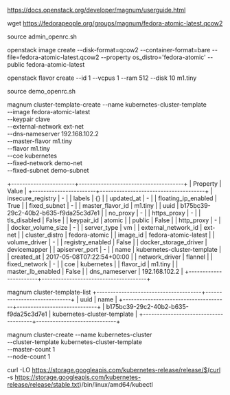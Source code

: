 https://docs.openstack.org/developer/magnum/userguide.html

wget https://fedorapeople.org/groups/magnum/fedora-atomic-latest.qcow2

source admin_openrc.sh

openstack image create --disk-format=qcow2 --container-format=bare --file=fedora-atomic-latest.qcow2 --property os_distro='fedora-atomic' --public fedora-atomic-latest 


openstack flavor create --id 1 --vcpus 1 --ram 512 --disk 10 m1.tiny

source demo_openrc.sh

magnum cluster-template-create --name kubernetes-cluster-template \
--image fedora-atomic-latest \
--keypair clave \
--external-network ext-net \
--dns-nameserver 192.168.102.2 \
--master-flavor m1.tiny \
--flavor m1.tiny \
--coe kubernetes \
--fixed-network demo-net \
--fixed-subnet demo-subnet

+-----------------------+--------------------------------------+
| Property              | Value                                |
+-----------------------+--------------------------------------+
| insecure_registry     | -                                    |
| labels                | {}                                   |
| updated_at            | -                                    |
| floating_ip_enabled   | True                                 |
| fixed_subnet          | -                                    |
| master_flavor_id      | m1.tiny                              |
| uuid                  | b175bc39-29c2-40b2-b635-f9da25c3d7e1 |
| no_proxy              | -                                    |
| https_proxy           | -                                    |
| tls_disabled          | False                                |
| keypair_id            | atomic                               |
| public                | False                                |
| http_proxy            | -                                    |
| docker_volume_size    | -                                    |
| server_type           | vm                                   |
| external_network_id   | ext-net                              |
| cluster_distro        | fedora-atomic                        |
| image_id              | fedora-atomic-latest                 |
| volume_driver         | -                                    |
| registry_enabled      | False                                |
| docker_storage_driver | devicemapper                         |
| apiserver_port        | -                                    |
| name                  | kubernetes-cluster-template          |
| created_at            | 2017-05-08T07:22:54+00:00            |
| network_driver        | flannel                              |
| fixed_network         | -                                    |
| coe                   | kubernetes                           |
| flavor_id             | m1.tiny                              |
| master_lb_enabled     | False                                |
| dns_nameserver        | 192.168.102.2                        |
+-----------------------+--------------------------------------+


magnum cluster-template-list
+--------------------------------------+-----------------------------+
| uuid                                 | name                        |
+--------------------------------------+-----------------------------+
| b175bc39-29c2-40b2-b635-f9da25c3d7e1 | kubernetes-cluster-template |
+--------------------------------------+-----------------------------+

magnum cluster-create --name kubernetes-cluster \
--cluster-template kubernetes-cluster-template \
--master-count 1 \
--node-count 1


curl -LO https://storage.googleapis.com/kubernetes-release/release/$(curl -s https://storage.googleapis.com/kubernetes-release/release/stable.txt)/bin/linux/amd64/kubectl

